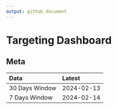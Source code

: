 ```yaml
---
output: github_document
---
```


# Targeting Dashboard



## Meta


|Data           |Latest     |
|:--------------|:----------|
|30 Days Window |2024-02-13 |
|7 Days Window  |2024-02-14 |
